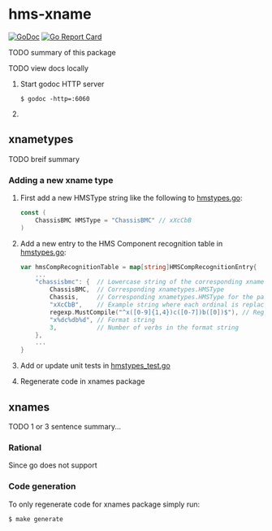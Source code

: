 # hms-xname

[![GoDoc](https://img.shields.io/badge/pkg.go.dev-doc-blue)](http://pkg.go.dev/github.com/Cray-HPE/hms-xname)
[![Go Report Card](https://goreportcard.com/badge/github.com/Cray-HPE/hms-xname)](https://goreportcard.com/report/github.com/Cray-HPE/hms-xname)

TODO summary of this package

TODO view docs locally

1. Start godoc HTTP server
    ```
    $ godoc -http=:6060 
    ```

2.   


## xnametypes

TODO breif summary

### Adding a new xname type
1.  First add a new HMSType string like the following to [hmstypes.go](./xnametypes/hmstypes.go):
    ```go
    const (
        ChassisBMC HMSType = "ChassisBMC" // xXcCbB
    )
    ```

2.  Add a new entry to the HMS Component recognition table in [hmstypes.go](./xnametypes/hmstypes.go):
    ```go
    var hmsCompRecognitionTable = map[string]HMSCompRecognitionEntry{
        ...
        "chassisbmc": {  // Lowercase string of the corresponding xnametypes.HMSType
            ChassisBMC,  // Corresponding xnametypes.HMSType
            Chassis,     // Corresponding xnametypes.HMSType for the parent of this type 
            "xXcCbB",    // Example string where each ordinal is replaced a upper case character 
            regexp.MustCompile("^x([0-9]{1,4})c([0-7])b([0])$"), // Regular expression to determine if the xname is valid
            "x%dc%db%d", // Format string
            3,           // Number of verbs in the format string
        },
        ...
    }
    ```

3.  Add or update unit tests in [hmstypes_test.go](./xnametypes/hmstypes_test.go)

4.  Regenerate code in xnames package

## xnames
TODO 1 or 3 sentence summary...

### Rational
Since go does not support 

### Code generation
To only regenerate code for xnames package simply run: 
```bash
$ make generate
```
